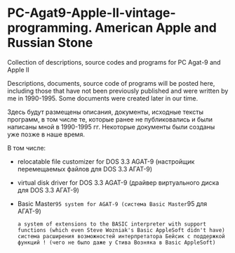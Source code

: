 # PC-Agat9-Apple-II-vintage-programming. American Apple and Russian Stone
Collection of descriptions, source codes and programs for PC Agat-9 and Apple II

Descriptions, documents, source code of programs will be posted here, including those that have not been previously published and were written by me in 1990-1995. Some documents were created later in our time.

Здесь будут размещены описания, документы, исходные тексты программ, в том числе те, которые ранее не публиковались и были написаны мной в 1990-1995 гг. Некоторые документы были созданы уже позже в наше время.

В том числе:

- relocatable file customizer for DOS 3.3 AGAT-9 (настройщик перемещаемых файлов для DOS 3.3 АГАТ-9)

- virtual disk driver for DOS 3.3 AGAT-9 (драйвер виртуального диска для DOS 3.3 AГАТ-9)

- Basic Master`95 system for AGAT-9 (система Basic Master`95 для АГАТ-9)
  
      a system of extensions to the BASIC interpreter with support functions (which even Steve Wozniak's Basic AppleSoft didn't have)
      система расширения возможностей интерпретатора Бейсик с поддержкой функций ! (чего не было даже у Стива Возняка в Basic AppleSoft)

